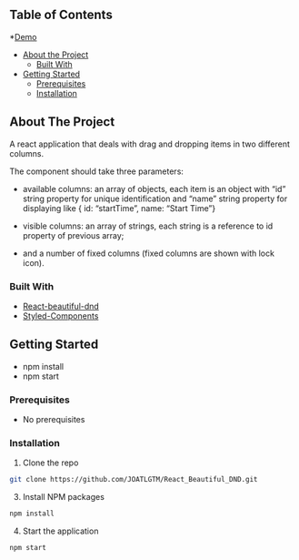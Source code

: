 ## Table of Contents

*[Demo](https://joatlgtm.github.io/React_Beautiful_DND/)
* [About the Project](#about-the-project)
  * [Built With](#built-with)
* [Getting Started](#getting-started)
  * [Prerequisites](#prerequisites)
  * [Installation](#installation)

## About The Project

A react application that deals with drag and dropping items in two different columns. 

The component should take three parameters:

- available columns: an array of objects, each item is an object with “id” string property for unique identification and “name” string property for displaying like { id: “startTime”, name: “Start Time”}

- visible columns: an array of strings, each string is a reference to id property of previous array;

- and a number of fixed columns (fixed columns are shown with lock icon).

### Built With
* [React-beautiful-dnd](https://github.com/atlassian/react-beautiful-dnd)
* [Styled-Components](https://styled-components.com/docs)

## Getting Started

- npm install
- npm start

### Prerequisites

- No prerequisites

### Installation

1. Clone the repo
```sh
git clone https://github.com/JOATLGTM/React_Beautiful_DND.git
```
3. Install NPM packages
```sh
npm install
```
4. Start the application
```sh
npm start
```
